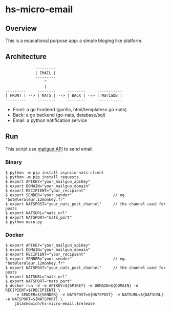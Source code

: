 # hs-micro-email

## Overview

This is a educational purpose app: a simple bloging like platform.

## Architecture

```
             ---------
             | EMAIL |
             ---------
                 ^
                 |
---------     --------     --------     -----------
| FRONT | --> | NATS | --> | BACK | --> | MariaDB |
---------     --------     --------     -----------
```

 - Front: a go frontend (gorilla, html/templatesn go-nats)
 - Back: a go backend (go-nats, database/sql)
 - Email: a python notification service

## Run

This script use [mailgun API](https://www.mailgun.com/) to send email.

### Binary

```
$ python -m pip install asyncio-nats-client
$ python -m pip install requests
$ export APIKEY="your_mailgun_apiKey"
$ export DOMAIN="your_mailgun_domain"
$ export RECIPIENT="your_recipient"
$ export SENDER="your_sender"                  // eg. "bot@leraleur.12monkey.fr"
$ export NATSPOST="your_nats_post_channel"     // the channel used for posts
$ export NATSURL="nats_url"
$ export NATSPORT="nats_port"
$ python main.py
```

### Docker

```
$ export APIKEY="your_mailgun_apiKey"
$ export DOMAIN="your_mailgun_domain"
$ export RECIPIENT="your_recipient"
$ export SENDER="your_sender"                  // eg. "bot@leraleur.12monkey.fr"
$ export NATSPOST="your_nats_post_channel"     // the channel used for posts
$ export NATSURL="nats_url"
$ export NATSPORT="nats_port"
$ docker run -d -e APIKEY=${APIKEY} -e DOMAIN=${DOMAIN} -e RECIPIENT=${RECIPIENT} \ 
    -e SENDER=${SENDER} -e NATSPOST=${NATSPOST} -e NATSURL=${NATSURL} -e NATSPORT=${NATSPORT} \
    jblaskowich/hs-micro-email:$release
```
